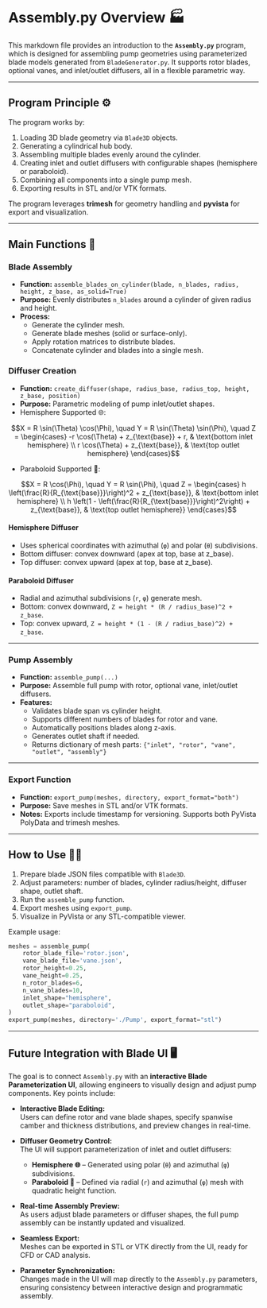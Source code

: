 # Assembly.py Overview 🏭

This markdown file provides an introduction to the **`Assembly.py`** program, which is designed for assembling pump geometries using parameterized blade models generated from `BladeGenerator.py`. It supports rotor blades, optional vanes, and inlet/outlet diffusers, all in a flexible parametric way.

---

## Program Principle ⚙️

The program works by:

1. Loading 3D blade geometry via `Blade3D` objects.  
2. Generating a cylindrical hub body.  
3. Assembling multiple blades evenly around the cylinder.  
4. Creating inlet and outlet diffusers with configurable shapes (hemisphere or paraboloid).  
5. Combining all components into a single pump mesh.  
6. Exporting results in STL and/or VTK formats.

The program leverages **trimesh** for geometry handling and **pyvista** for export and visualization.

---

## Main Functions 📝

### Blade Assembly

- **Function:** `assemble_blades_on_cylinder(blade, n_blades, radius, height, z_base, as_solid=True)`  
- **Purpose:** Evenly distributes `n_blades` around a cylinder of given radius and height.  
- **Process:**
  - Generate the cylinder mesh.
  - Generate blade meshes (solid or surface-only).
  - Apply rotation matrices to distribute blades.
  - Concatenate cylinder and blades into a single mesh.

### Diffuser Creation

- **Function:** `create_diffuser(shape, radius_base, radius_top, height, z_base, position)`  
- **Purpose:** Parametric modeling of pump inlet/outlet shapes.  
- Hemisphere Supported 🌐:
```math
X = R \sin(\Theta) \cos(\Phi), \quad Y = R \sin(\Theta) \sin(\Phi), \quad Z = 
\begin{cases} 
-r \cos(\Theta) + z_{\text{base}} + r, & \text{bottom inlet hemisphere} \\
r \cos(\Theta) + z_{\text{base}}, & \text{top outlet hemisphere} 
\end{cases}
```
- Paraboloid Supported 🔺:
```math
X = R \cos(\Phi), \quad Y = R \sin(\Phi), \quad Z = 
\begin{cases} 
h \left(\frac{R}{R_{\text{base}}}\right)^2 + z_{\text{base}}, & \text{bottom inlet hemisphere} \\
h \left(1 - \left(\frac{R}{R_{\text{base}}}\right)^2\right) + z_{\text{base}}, & \text{top outlet hemisphere}} 
\end{cases}
```
#### Hemisphere Diffuser

- Uses spherical coordinates with azimuthal (`φ`) and polar (`θ`) subdivisions.  
- Bottom diffuser: convex downward (apex at top, base at z_base).  
- Top diffuser: convex upward (apex at top, base at z_base).

#### Paraboloid Diffuser

- Radial and azimuthal subdivisions (`r`, `φ`) generate mesh.  
- Bottom: convex downward, `Z = height * (R / radius_base)^2 + z_base`.  
- Top: convex upward, `Z = height * (1 - (R / radius_base)^2) + z_base`.

---

### Pump Assembly

- **Function:** `assemble_pump(...)`  
- **Purpose:** Assemble full pump with rotor, optional vane, inlet/outlet diffusers.  
- **Features:**
  - Validates blade span vs cylinder height.
  - Supports different numbers of blades for rotor and vane.
  - Automatically positions blades along z-axis.
  - Generates outlet shaft if needed.
  - Returns dictionary of mesh parts: `{"inlet", "rotor", "vane", "outlet", "assembly"}`

---

### Export Function

- **Function:** `export_pump(meshes, directory, export_format="both")`  
- **Purpose:** Save meshes in STL and/or VTK formats.  
- **Notes:** Exports include timestamp for versioning. Supports both PyVista PolyData and trimesh meshes.

---

## How to Use 🏃‍♂️

1. Prepare blade JSON files compatible with `Blade3D`.  
2. Adjust parameters: number of blades, cylinder radius/height, diffuser shape, outlet shaft.  
3. Run the `assemble_pump` function.  
4. Export meshes using `export_pump`.  
5. Visualize in PyVista or any STL-compatible viewer.

Example usage:

```python
meshes = assemble_pump(
    rotor_blade_file='rotor.json',
    vane_blade_file='vane.json',
    rotor_height=0.25,
    vane_height=0.25,
    n_rotor_blades=6,
    n_vane_blades=10,
    inlet_shape="hemisphere",
    outlet_shape="paraboloid",
)
export_pump(meshes, directory='./Pump', export_format="stl")
```

---
## Future Integration with Blade UI 🖥️

The goal is to connect `Assembly.py` with an **interactive Blade Parameterization UI**, allowing engineers to visually design and adjust pump components. Key points include:

- **Interactive Blade Editing:**  
  Users can define rotor and vane blade shapes, specify spanwise camber and thickness distributions, and preview changes in real-time.  

- **Diffuser Geometry Control:**  
  The UI will support parameterization of inlet and outlet diffusers:  
  - **Hemisphere 🌐** – Generated using polar (`θ`) and azimuthal (`φ`) subdivisions.
  - **Paraboloid 🔺** – Defined via radial (`r`) and azimuthal (`φ`) mesh with quadratic height function.  

- **Real-time Assembly Preview:**  
  As users adjust blade parameters or diffuser shapes, the full pump assembly can be instantly updated and visualized.  

- **Seamless Export:**  
  Meshes can be exported in STL or VTK directly from the UI, ready for CFD or CAD analysis.  

- **Parameter Synchronization:**  
  Changes made in the UI will map directly to the `Assembly.py` parameters, ensuring consistency between interactive design and programmatic assembly.
